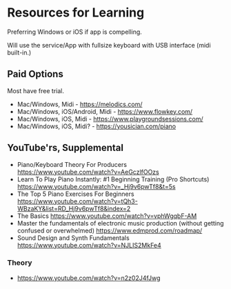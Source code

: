 # Resources for Learning

Preferring Windows or iOS if app is compelling.

Will use the service/App with fullsize keyboard with USB interface (midi built-in.)

## Paid Options

Most have free trial.

- Mac/Windows, Midi - https://melodics.com/
- Mac/Windows, iOS/Android, Midi - https://www.flowkey.com/
- Mac/Windows, iOS, Midi - https://www.playgroundsessions.com/
- Mac/Windows, iOS, Midi? - https://yousician.com/piano

## YouTube'rs, Supplemental

- Piano/Keyboard Theory For Producers https://www.youtube.com/watch?v=AeGczlfOOzs
- Learn To Play Piano Instantly: #1 Beginning Training (Pro Shortcuts) https://www.youtube.com/watch?v=_Hj9v6pwTf8&t=5s
- The Top 5 Piano Exercises For Beginners https://www.youtube.com/watch?v=tQh3-WBzaKY&list=RD_Hj9v6pwTf8&index=2
- The Basics https://www.youtube.com/watch?v=vphWgqbF-AM
- Master the fundamentals of electronic music production (without getting confused or overwhelmed) https://www.edmprod.com/roadmap/
- Sound Design and Synth Fundamentals https://www.youtube.com/watch?v=NJLIS2MkFe4

### Theory

- https://www.youtube.com/watch?v=n2z02J4fJwg
